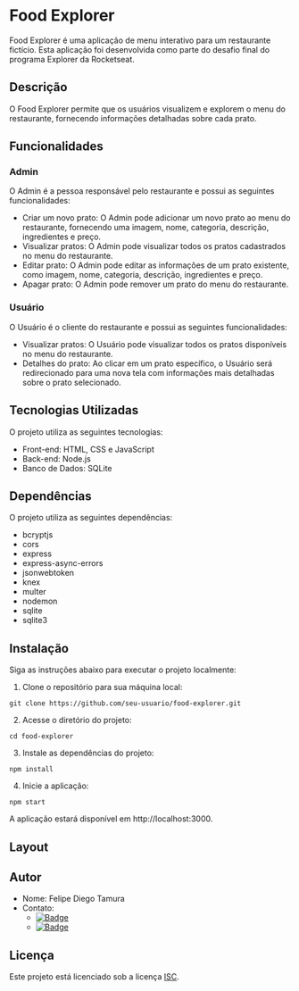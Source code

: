 # Food Explorer

Food Explorer é uma aplicação de menu interativo para um restaurante fictício. Esta aplicação foi desenvolvida como parte do desafio final do programa Explorer da Rocketseat.

## Descrição

O Food Explorer permite que os usuários visualizem e explorem o menu do restaurante, fornecendo informações detalhadas sobre cada prato. 

## Funcionalidades

### Admin

O Admin é a pessoa responsável pelo restaurante e possui as seguintes funcionalidades:

- Criar um novo prato: O Admin pode adicionar um novo prato ao menu do restaurante, fornecendo uma imagem, nome, categoria, descrição, ingredientes e preço.
- Visualizar pratos: O Admin pode visualizar todos os pratos cadastrados no menu do restaurante.
- Editar prato: O Admin pode editar as informações de um prato existente, como imagem, nome, categoria, descrição, ingredientes e preço.
- Apagar prato: O Admin pode remover um prato do menu do restaurante.

### Usuário

O Usuário é o cliente do restaurante e possui as seguintes funcionalidades:

- Visualizar pratos: O Usuário pode visualizar todos os pratos disponíveis no menu do restaurante.
- Detalhes do prato: Ao clicar em um prato específico, o Usuário será redirecionado para uma nova tela com informações mais detalhadas sobre o prato selecionado.

## Tecnologias Utilizadas

O projeto utiliza as seguintes tecnologias:

- Front-end: HTML, CSS e JavaScript
- Back-end: Node.js
- Banco de Dados: SQLite

## Dependências

O projeto utiliza as seguintes dependências:

- bcryptjs
- cors
- express
- express-async-errors
- jsonwebtoken
- knex
- multer
- nodemon
- sqlite
- sqlite3

## Instalação

Siga as instruções abaixo para executar o projeto localmente:

1. Clone o repositório para sua máquina local:

```
git clone https://github.com/seu-usuario/food-explorer.git
```

2. Acesse o diretório do projeto:

```
cd food-explorer
```

3. Instale as dependências do projeto:

```
npm install
```

4. Inicie a aplicação:

```
npm start
```

A aplicação estará disponível em http://localhost:3000.

## Layout



## Autor

- Nome: Felipe Diego Tamura
- Contato:
  - [![Badge](https://img.shields.io/badge/Gmail-tamurafelipe%40gmail.com-red)](mailto:tamurafelipe@gmail.com)
  - [![Badge](https://img.shields.io/badge/LinkedIn-Felipe%20Diego%20Tamura-blue)](https://www.linkedin.com/in/felipe-diego-tamura/)


## Licença

Este projeto está licenciado sob a licença [ISC](https://opensource.org/licenses/ISC).

